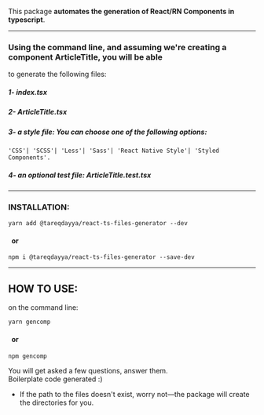 This package **automates the generation of React/RN Components in typescript**.

-----------

### Using the command line, and assuming we're creating a component ArticleTitle, you will be able
 to generate the following files:

##### 1- index.tsx   
##### 2- ArticleTitle.tsx   
##### 3- a style file: You can choose one of the following options: 
    'CSS'| 'SCSS'| 'Less'| 'Sass'| 'React Native Style'| 'Styled Components'.
##### 4- an optional test file: ArticleTitle.test.tsx

-----------

### INSTALLATION:
`yarn add @tareqdayya/react-ts-files-generator --dev`

#### &nbsp;&nbsp;or

`npm i @tareqdayya/react-ts-files-generator --save-dev`

-----------

## HOW TO USE:
on the command line:

`yarn gencomp`
#### &nbsp;&nbsp;or
`npm gencomp` 

You will get asked a few questions, answer them. <br/>
Boilerplate code generated :) <br/>

* If the path to the files doesn't exist, worry not––the package will create the directories for
 you.

